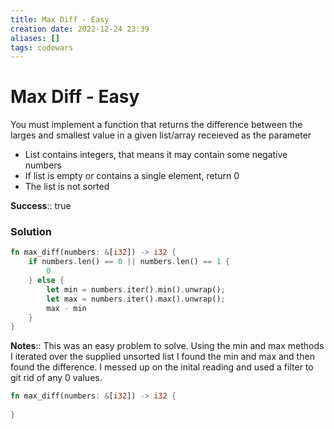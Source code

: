 ```yaml
---
title: Max Diff - Easy
creation date: 2022-12-24 23:39
aliases: []
tags: codewars 
---
```

# Max Diff - Easy
You must implement a function that returns the difference between the larges and smallest value in a given list/array receieved as the parameter
- List contains integers, that means it may contain some negative numbers
- If list is empty or contains a single element, return 0
- The list is not sorted

**Success**:: true

### Solution
```Rust
fn max_diff(numbers: &[i32]) -> i32 {
	if numbers.len() == 0 || numbers.len() == 1 {
		0
	} else {
		let min = numbers.iter().min().unwrap();
		let max = numbers.iter().max().unwrap();
		max - min
	}
}
```

**Notes**:: This was an easy problem to solve. Using the min and max methods I iterated over the supplied unsorted list I found the min and max and then found the difference. I messed up on the inital reading and used a filter to git rid of any 0 values.

```Rust
fn max_diff(numbers: &[i32]) -> i32 {
	
}
```